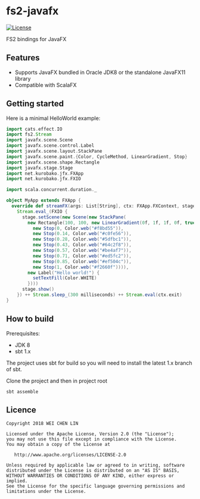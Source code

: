 # fs2-javafx

[![License](https://img.shields.io/badge/License-Apache%202.0-blue.svg)](https://opensource.org/licenses/Apache-2.0)


FS2 bindings for JavaFX 


## Features

 * Supports JavaFX bundled in Oracle JDK8 or the standalone JavaFX11 library
 * Compatible with ScalaFX

## Getting started

Here is a minimal HelloWorld example:

```scala
import cats.effect.IO
import fs2.Stream
import javafx.scene.Scene
import javafx.scene.control.Label
import javafx.scene.layout.StackPane
import javafx.scene.paint.{Color, CycleMethod, LinearGradient, Stop}
import javafx.scene.shape.Rectangle
import javafx.stage.Stage
import net.kurobako.jfx.FXApp
import net.kurobako.jfx.FXIO

import scala.concurrent.duration._

object MyApp extends FXApp {
  override def streamFX(args: List[String], ctx: FXApp.FXContext, stage: Stage): Stream[IO, Unit] =
    Stream.eval_(FXIO {
      stage.setScene(new Scene(new StackPane(
        new Rectangle(100, 100, new LinearGradient(0f, 1f, 1f, 0f, true, CycleMethod.NO_CYCLE,
          new Stop(0, Color.web("#f8bd55")),
          new Stop(0.14, Color.web("#c0fe56")),
          new Stop(0.28, Color.web("#5dfbc1")),
          new Stop(0.43, Color.web("#64c2f8")),
          new Stop(0.57, Color.web("#be4af7")),
          new Stop(0.71, Color.web("#ed5fc2")),
          new Stop(0.85, Color.web("#ef504c")),
          new Stop(1, Color.web("#f2660f")))),
        new Label("Hello world!") {
          setTextFill(Color.WHITE)
        })))
      stage.show()
    }) ++ Stream.sleep_(300 milliseconds) ++ Stream.eval(ctx.exit)
}
```


## How to build

Prerequisites:

 * JDK 8
 * sbt 1.x

The project uses sbt for build so you will need to install the latest 1.x branch of sbt.

Clone the project and then in project root

    sbt assemble
    

## Licence

    Copyright 2018 WEI CHEN LIN
    
    Licensed under the Apache License, Version 2.0 (the "License");
    you may not use this file except in compliance with the License.
    You may obtain a copy of the License at
    
       http://www.apache.org/licenses/LICENSE-2.0
    
    Unless required by applicable law or agreed to in writing, software
    distributed under the License is distributed on an "AS IS" BASIS,
    WITHOUT WARRANTIES OR CONDITIONS OF ANY KIND, either express or implied.
    See the License for the specific language governing permissions and
    limitations under the License.